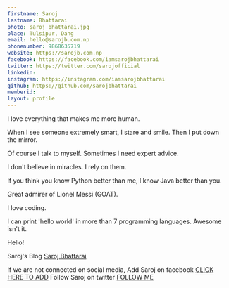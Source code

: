 ```yaml
---
firstname: Saroj 
lastname: Bhattarai 
photo: saroj_bhattarai.jpg 
place: Tulsipur, Dang 
email: hello@sarojb.com.np	 
phonenumber: 9868635719 
website: https://sarojb.com.np
facebook: https://facebook.com/iamsarojbhattarai 
twitter: https://twitter.com/sarojofficial
linkedin: 
instagram: https://instagram.com/iamsarojbhattarai 
github: https://github.com/sarojbhattarai 
memberid:
layout: profile
---
```


I love everything that makes me more human.

When I see someone extremely smart, I stare and smile. Then I put down the mirror.

Of course I talk to myself. Sometimes I need expert advice. 

I don't believe in miracles. I rely on them.

If you think you know Python better than me, I know Java better than you.  

Great admirer of Lionel Messi (GOAT). 

I love coding.

I can print 'hello world' in more than 7 programming languages. Awesome isn't it.

Hello!

Saroj's Blog [Saroj Bhattarai](https://blog.sarojb.com.np)

If we are not connected on social media,
							Add Saroj on facebook [CLICK HERE TO ADD](https://www.facebook.com/iamsarojbhattarai)
							Follow Saroj on twitter [FOLLOW ME](https://www.twitter.com/sarojofficial)
